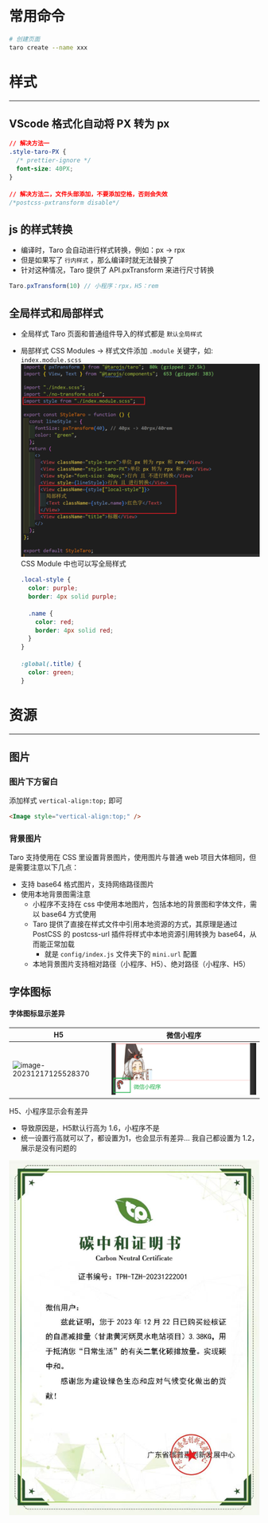 # 常用命令
```bash
# 创建页面
taro create --name xxx
```


# 样式
---
## VScode 格式化自动将 PX 转为 px
```css
// 解决方法一
.style-taro-PX {
  /* prettier-ignore */
  font-size: 40PX;
}

// 解决方法二，文件头部添加，不要添加空格，否则会失效
/*postcss-pxtransform disable*/
```


## js 的样式转换
- 编译时，Taro 会自动进行样式转换，例如：px -> rpx
- 但是如果写了 `行内样式` ，那么编译时就无法替换了
- 针对这种情况，Taro 提供了 API.pxTransform 来进行尺寸转换
```javascript
Taro.pxTransform(10) // 小程序：rpx，H5：rem
```


## 全局样式和局部样式
- 全局样式
	Taro 页面和普通组件导入的样式都是 `默认全局样式`
	
- 局部样式
	CSS Modules -> 样式文件添加 `.module` 关键字，如: `index.module.scss`
	![image.png](https://raw.githubusercontent.com/zhengaimin/obsidian-picbed/main/img/2023/12/16/20231216201742_20-17-42.png)
	<br >CSS Module 中也可以写全局样式
	
	```css
	.local-style {
	  color: purple;
	  border: 4px solid purple;
	
	  .name {
	    color: red;
	    border: 4px solid red;
	  }
	}
	
	:global(.title) {
	  color: green;
	}
	```
	
	


# 资源

---
## 图片
### 图片下方留白 
添加样式 `vertical-align:top;` 即可

```html
<Image style="vertical-align:top;" />
```

### 背景图片
Taro 支持使用在 CSS 里设置背景图片，使用图片与普通 web 项目大体相同，但是需要注意以下几点：
- 支持 base64 格式图片，支持网络路径图片
- 使用本地背景图需注意
	- 小程序不支持在 css 中使用本地图片，包括本地的背景图和字体文件，需以 base64 方式使用
	- Taro 提供了直接在样式文件中引用本地资源的方式，其原理是通过 PostCSS 的 postcss-url 插件将样式中本地资源引用转换为 base64，从而能正常加载
		- 就是 `config/index.js` 文件夹下的 `mini.url` 配置
	- 本地背景图片支持相对路径（小程序、H5）、绝对路径（小程序、H5）

## 字体图标

#### 字体图标显示差异

| H5                                                           |                          微信小程序                          |
| ------------------------------------------------------------ | :----------------------------------------------------------: |
| ![image-20231217125528370](C:/Users/aimin.zheng/AppData/Roaming/Typora/typora-user-images/image-20231217125528370.png) | ![image.png](https://raw.githubusercontent.com/zhengaimin/obsidian-picbed/main/img/2023/12/17/20231217124743_12-47-43.png) |


H5、小程序显示会有差异
- 导致原因是，H5默认行高为 1.6，小程序不是
- 统一设置行高就可以了，都设置为1，也会显示有差异...
	我自己都设置为 1.2，展示是没有问题的



![b7d001e23e9910635e4add463576a6d.jpg](https://raw.githubusercontent.com/zhengaimin/obsidian-picbed/main/img/2024/01/03/b7d001e23e9910635e4add463576a6d_14-14-30.jpg)

